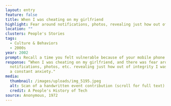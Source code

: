 ```yaml
---
layout: entry
feature: false
title: When I was cheating on my girlfriend
highlight: Fear around notifications, photos, revealing just how out of integrity I was
location: ""
clusters: People's Stories
tags:
  - Culture & Behaviors
  - 2000s
year: 2002
prompt: Recall a time you felt vulnerable because of your mobile phone.
response: “When I was cheating on my girlfriend, and there was fear around
  notifications, photos, etc. revealing just how out of integrity I was. It was
  a constant anxiety."
media:
  thumbnail: /images/uploads/img_5195.jpeg
  alt: Scan of a handwritten event contribution (scroll for full text)
  credit: A People's History of Tech
source: Anonymous, 1972
---
```

